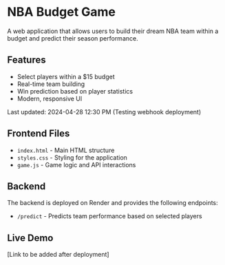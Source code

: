 # NBA Budget Game

A web application that allows users to build their dream NBA team within a budget and predict their season performance.

## Features
- Select players within a $15 budget
- Real-time team building
- Win prediction based on player statistics
- Modern, responsive UI

Last updated: 2024-04-28 12:30 PM (Testing webhook deployment)

## Frontend Files
- `index.html` - Main HTML structure
- `styles.css` - Styling for the application
- `game.js` - Game logic and API interactions

## Backend
The backend is deployed on Render and provides the following endpoints:
- `/predict` - Predicts team performance based on selected players

## Live Demo
[Link to be added after deployment] 